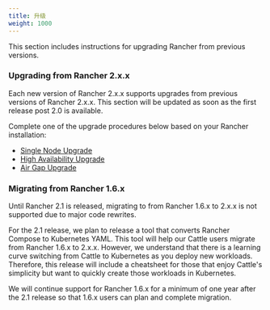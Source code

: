 ```yaml
---
title: 升级
weight: 1000
---
```


This section includes instructions for upgrading Rancher from previous versions.

### Upgrading from Rancher 2.x.x

Each new version of Rancher 2.x.x supports upgrades from previous versions of Rancher 2.x.x.  This section will be updated as soon as the first release post 2.0 is available.

Complete one of the upgrade procedures below based on your Rancher installation:

- [Single Node Upgrade](./single-node-upgrade/)
- [High Availability Upgrade](./ha-server-upgrade/)
- [Air Gap Upgrade](./air-gap-upgrade/)

### Migrating from Rancher 1.6.x

Until Rancher 2.1 is released, migrating to from Rancher 1.6.x to 2.x.x is not supported due to major code rewrites.

For the 2.1 release, we plan to release a tool that converts Rancher Compose to Kubernetes YAML.  This tool will help our Cattle users migrate from Rancher 1.6.x to 2.x.x.  However, we understand that there is a learning curve switching from Cattle to Kubernetes as you deploy new workloads. Therefore, this release will include a cheatsheet for those that enjoy Cattle's simplicity but want to quickly create those workloads in Kubernetes.

We will continue support for Rancher 1.6.x for a minimum of one year after the 2.1 release so that 1.6.x users can plan and complete migration.

